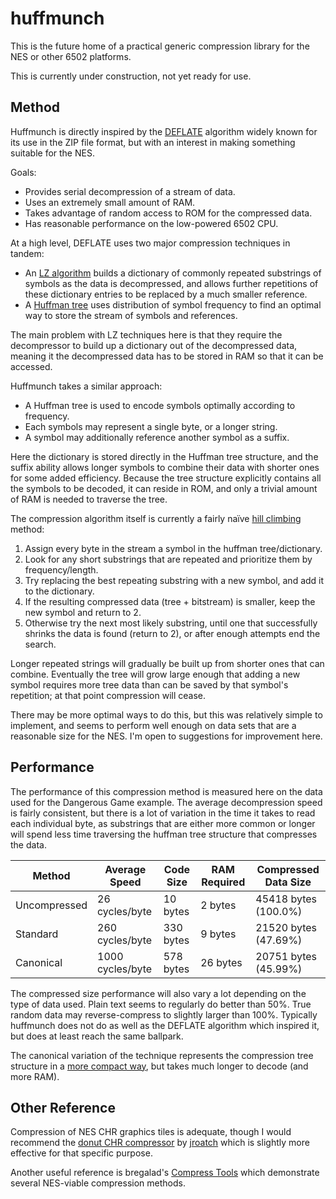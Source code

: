 # huffmunch
This is the future home of a practical generic compression library for the NES or other 6502 platforms.

This is currently under construction, not yet ready for use.

## Method

Huffmunch is directly inspired by the
 [DEFLATE](https://en.wikipedia.org/wiki/DEFLATE)
 algorithm widely known for its use in the ZIP file format,
 but with an interest in making something suitable for the NES.

Goals:
* Provides serial decompression of a stream of data.
* Uses an extremely small amount of RAM.
* Takes advantage of random access to ROM for the compressed data.
* Has reasonable performance on the low-powered 6502 CPU.

At a high level, DEFLATE uses two major compression techniques in tandem:
* An [LZ algorithm](https://en.wikipedia.org/wiki/LZ77_and_LZ78)
  builds a dictionary of commonly repeated substrings of symbols as the data is decompressed,
  and allows further repetitions of these dictionary entries to be replaced by a much smaller reference.
* A [Huffman tree](https://en.wikipedia.org/wiki/Huffman_coding)
  uses distribution of symbol frequency to find an optimal way to store
  the stream of symbols and references.

The main problem with LZ techniques here is that they require the decompressor
 to build up a dictionary out of the decompressed data, meaning it the decompressed
 data has to be stored in RAM so that it can be accessed.

Huffmunch takes a similar approach:
* A Huffman tree is used to encode symbols optimally according to frequency.
* Each symbols may represent a single byte, or a longer string.
* A symbol may additionally reference another symbol as a suffix.

Here the dictionary is stored directly in the Huffman tree structure,
 and the suffix ability allows longer symbols to combine their data with shorter ones
 for some added efficiency. Because the tree structure explicitly contains
 all the symbols to be decoded, it can reside in ROM, and only a trivial amount of RAM
 is needed to traverse the tree.

The compression algorithm itself is currently a fairly naïve
 [hill climbing](https://en.wikipedia.org/wiki/Hill_climbing) method:
1. Assign every byte in the stream a symbol in the huffman tree/dictionary.
2. Look for any short substrings that are repeated and prioritize them by frequency/length.
3. Try replacing the best repeating substring with a new symbol, and add it to the dictionary.
4. If the resulting compressed data (tree + bitstream) is smaller, keep the new symbol and return to 2.
5. Otherwise try the next most likely substring, until one that successfully shrinks
   the data is found (return to 2), or after enough attempts end the search.

Longer repeated strings will gradually be built up from shorter ones that can combine.
 Eventually the tree will grow large enough that adding a new symbol requires more
 tree data than can be saved by that symbol's repetition; at that point compression will cease.

There may be more optimal ways to do this, but this was relatively simple to implement,
 and seems to perform well enough on data sets that are a reasonable size for the NES.
 I'm open to suggestions for improvement here.

## Performance

The performance of this compression method is measured here on the
 data used for the Dangerous Game example. The average decompression
 speed is fairly consistent, but there is a lot of variation in the
 time it takes to read each individual byte, as substrings that are
 either more common or longer will spend less time traversing the
 huffman tree structure that compresses the data.

| Method       | Average Speed    | Code Size | RAM Required  | Compressed Data Size |
| ------------ | ---------------- | --------- | ------------- | -------------------- |
| Uncompressed |   26 cycles/byte |  10 bytes |      2 bytes  | 45418 bytes (100.0%) |
| Standard     |  260 cycles/byte | 330 bytes |      9 bytes  | 21520 bytes (47.69%) |
| Canonical    | 1000 cycles/byte | 578 bytes |     26 bytes  | 20751 bytes (45.99%) |

The compressed size performance will also vary a lot depending on
 the type of data used. Plain text seems to regularly do better
 than 50%. True random data may reverse-compress to slightly larger than 100%.
 Typically huffmunch does not do as well as the DEFLATE algorithm
 which inspired it, but does at least reach the same ballpark.

The canonical variation of the technique represents the compression tree structure in a
 [more compact way](https://en.wikipedia.org/wiki/Canonical_Huffman_code),
 but takes much longer to decode (and more RAM).
 
## Other Reference

Compression of NES CHR graphics tiles is adequate, though I would
 recommend the [donut CHR compressor](https://github.com/jroatch/donut-nes)
 by [jroatch](https://github.com/jroatch) which is slightly more effective
 for that specific purpose.

Another useful reference is bregalad's
 [Compress Tools](https://www.romhacking.net/utilities/882/)
 which demonstrate several NES-viable compression methods.